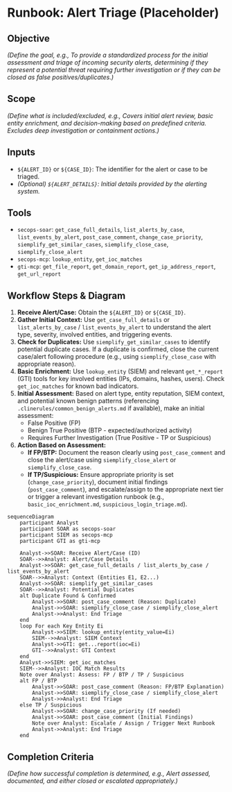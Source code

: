 # Runbook: Alert Triage (Placeholder)

## Objective

*(Define the goal, e.g., To provide a standardized process for the initial assessment and triage of incoming security alerts, determining if they represent a potential threat requiring further investigation or if they can be closed as false positives/duplicates.)*

## Scope

*(Define what is included/excluded, e.g., Covers initial alert review, basic entity enrichment, and decision-making based on predefined criteria. Excludes deep investigation or containment actions.)*

## Inputs

*   `${ALERT_ID}` or `${CASE_ID}`: The identifier for the alert or case to be triaged.
*   *(Optional) `${ALERT_DETAILS}`: Initial details provided by the alerting system.*

## Tools

*   `secops-soar`: `get_case_full_details`, `list_alerts_by_case`, `list_events_by_alert`, `post_case_comment`, `change_case_priority`, `siemplify_get_similar_cases`, `siemplify_close_case`, `siemplify_close_alert`
*   `secops-mcp`: `lookup_entity`, `get_ioc_matches`
*   `gti-mcp`: `get_file_report`, `get_domain_report`, `get_ip_address_report`, `get_url_report`

## Workflow Steps & Diagram

1.  **Receive Alert/Case:** Obtain the `${ALERT_ID}` or `${CASE_ID}`.
2.  **Gather Initial Context:** Use `get_case_full_details` or `list_alerts_by_case` / `list_events_by_alert` to understand the alert type, severity, involved entities, and triggering events.
3.  **Check for Duplicates:** Use `siemplify_get_similar_cases` to identify potential duplicate cases. If a duplicate is confirmed, close the current case/alert following procedure (e.g., using `siemplify_close_case` with appropriate reason).
4.  **Basic Enrichment:** Use `lookup_entity` (SIEM) and relevant `get_*_report` (GTI) tools for key involved entities (IPs, domains, hashes, users). Check `get_ioc_matches` for known bad indicators.
5.  **Initial Assessment:** Based on alert type, entity reputation, SIEM context, and potential known benign patterns (referencing `.clinerules/common_benign_alerts.md` if available), make an initial assessment:
    *   False Positive (FP)
    *   Benign True Positive (BTP - expected/authorized activity)
    *   Requires Further Investigation (True Positive - TP or Suspicious)
6.  **Action Based on Assessment:**
    *   **If FP/BTP:** Document the reason clearly using `post_case_comment` and close the alert/case using `siemplify_close_alert` or `siemplify_close_case`.
    *   **If TP/Suspicious:** Ensure appropriate priority is set (`change_case_priority`), document initial findings (`post_case_comment`), and escalate/assign to the appropriate next tier or trigger a relevant investigation runbook (e.g., `basic_ioc_enrichment.md`, `suspicious_login_triage.md`).

```{mermaid}
sequenceDiagram
    participant Analyst
    participant SOAR as secops-soar
    participant SIEM as secops-mcp
    participant GTI as gti-mcp

    Analyst->>SOAR: Receive Alert/Case (ID)
    SOAR-->>Analyst: Alert/Case Details
    Analyst->>SOAR: get_case_full_details / list_alerts_by_case / list_events_by_alert
    SOAR-->>Analyst: Context (Entities E1, E2...)
    Analyst->>SOAR: siemplify_get_similar_cases
    SOAR-->>Analyst: Potential Duplicates
    alt Duplicate Found & Confirmed
        Analyst->>SOAR: post_case_comment (Reason: Duplicate)
        Analyst->>SOAR: siemplify_close_case / siemplify_close_alert
        Analyst->>Analyst: End Triage
    end
    loop For each Key Entity Ei
        Analyst->>SIEM: lookup_entity(entity_value=Ei)
        SIEM-->>Analyst: SIEM Context
        Analyst->>GTI: get...report(ioc=Ei)
        GTI-->>Analyst: GTI Context
    end
    Analyst->>SIEM: get_ioc_matches
    SIEM-->>Analyst: IOC Match Results
    Note over Analyst: Assess: FP / BTP / TP / Suspicious
    alt FP / BTP
        Analyst->>SOAR: post_case_comment (Reason: FP/BTP Explanation)
        Analyst->>SOAR: siemplify_close_case / siemplify_close_alert
        Analyst->>Analyst: End Triage
    else TP / Suspicious
        Analyst->>SOAR: change_case_priority (If needed)
        Analyst->>SOAR: post_case_comment (Initial Findings)
        Note over Analyst: Escalate / Assign / Trigger Next Runbook
        Analyst->>Analyst: End Triage
    end

```

## Completion Criteria

*(Define how successful completion is determined, e.g., Alert assessed, documented, and either closed or escalated appropriately.)*
